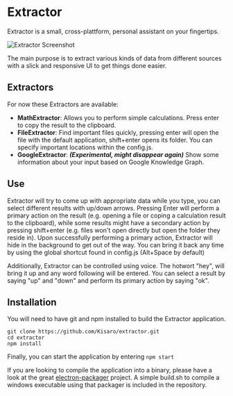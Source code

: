 # Extractor
Extractor is a small, cross-plattform, personal assistant on your fingertips.

![Extractor Screenshot](http://i.imgur.com/VwvQBjf.png)

The main purpose is to extract various kinds of data from different sources with a slick and responsive UI to get things done easier.

## Extractors
For now these Extractors are available:
- **MathExtractor**: Allows you to perform simple calculations. Press enter to copy the result to the clipboard.
- **FileExtractor**: Find important files quickly, pressing enter will open the file with the default application, shift+enter opens its folder. You can specify important locations within the config.js.
- **GoogleExtractor**: **_(Experimental, might disappear again)_** Show some information about your input based on Google Knowledge Graph.

## Use
Extractor will try to come up with appropriate data while you type, you can select different results with up/down arrows.
Pressing Enter will perform a primary action on the result (e.g. opening a file or coping a calculation result to the clipboard), while some results might have a secondary action by pressing shift+enter (e.g. files won't open directly but open the folder they reside in).
Upon successfully performing a primary action, Extractor will hide in the background to get out of the way. You can bring it back any time by using the global shortcut found in config.js (Alt+Space by default)

Additionally, Extractor can be controlled using voice. The hotwort "hey", will bring it up and any word following will be entered. You can select a result by saying "up" and "down" and perform its primary action by saying "ok".

## Installation
You will need to have git and npm installed to build the Extractor application.
```
git clone https://github.com/Kisaro/extractor.git
cd extractor
npm install
```
Finally, you can start the application by entering `npm start`

If you are looking to compile the application into a binary, please have a look at the great [electron-packager](https://github.com/maxogden/electron-packager) project. A simple build.sh to compile a windows executable using that packager is included in the repository.
